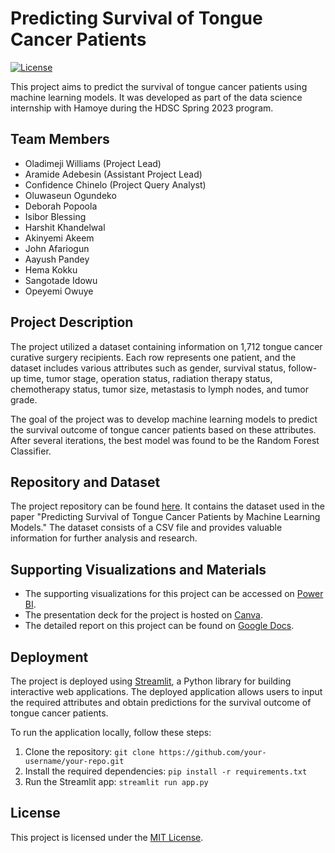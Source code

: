 # Predicting Survival of Tongue Cancer Patients

[![License](https://img.shields.io/badge/License-MIT-blue.svg)](LICENSE)

This project aims to predict the survival of tongue cancer patients using machine learning models. It was developed as part of the data science internship with Hamoye during the HDSC Spring 2023 program.

## Team Members

- Oladimeji Williams (Project Lead)
- Aramide Adebesin (Assistant Project Lead)
- Confidence Chinelo (Project Query Analyst)
- Oluwaseun Ogundeko
- Deborah Popoola
- Isibor Blessing
- Harshit Khandelwal
- Akinyemi Akeem
- John Afariogun
- Aayush Pandey
- Hema Kokku
- Sangotade Idowu
- Opeyemi Owuye

## Project Description

The project utilized a dataset containing information on 1,712 tongue cancer curative surgery recipients. Each row represents one patient, and the dataset includes various attributes such as gender, survival status, follow-up time, tumor stage, operation status, radiation therapy status, chemotherapy status, tumor size, metastasis to lymph nodes, and tumor grade.

The goal of the project was to develop machine learning models to predict the survival outcome of tongue cancer patients based on these attributes. After several iterations, the best model was found to be the Random Forest Classifier.

## Repository and Dataset

The project repository can be found [here](https://zenodo.org/record/7450476/files/tongue.csv?download=1). It contains the dataset used in the paper "Predicting Survival of Tongue Cancer Patients by Machine Learning Models." The dataset consists of a CSV file and provides valuable information for further analysis and research.

## Supporting Visualizations and Materials

- The supporting visualizations for this project can be accessed on [Power BI](https://app.powerbi.com/view?r=eyJrIjoiNDJiYjVlYzQtM2QyNS00ZTE5LTg4MDMtOGM3ZWEyMzlmZTZj).
- The presentation deck for the project is hosted on [Canva](https://www.canva.com/design/DAFJ9cXZSTM/w4seT4KLSbzOLsHxh3VfKg/view?utm_content=DAFJ9cXZSTM&utm_campaign=designshare&utm_medium=link2&utm_source=sharebutton).
- The detailed report on this project can be found on [Google Docs](https://docs.google.com/document/d/your_document_id).

## Deployment

The project is deployed using [Streamlit](https://tonguecancer.streamlit.app/), a Python library for building interactive web applications. The deployed application allows users to input the required attributes and obtain predictions for the survival outcome of tongue cancer patients.

To run the application locally, follow these steps:

1. Clone the repository: `git clone https://github.com/your-username/your-repo.git`
2. Install the required dependencies: `pip install -r requirements.txt`
3. Run the Streamlit app: `streamlit run app.py`

## License

This project is licensed under the [MIT License](LICENSE).

